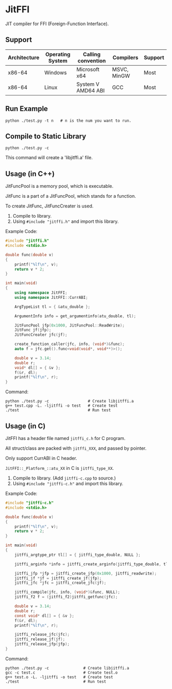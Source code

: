 # JitFFI
JIT compiler for FFI (Foreign-Function Interface).

## Support

Architecture|Operating System|Calling convention |Compilers|Support
------------|----------------|-------------------|---------|-------
x86-64|Windows|Microsoft x64|MSVC, MinGW|Most
x86-64|Linux|System V AMD64 ABI|GCC|Most

## Run Example

```
python ./test.py -t n   # n is the num you want to run.
```

## Compile to Static Library

```
python ./test.py -c
```

This command will create a 'libjitffi.a' file.

## Usage (in C++)

JitFuncPool is a memory pool, which is executable.

JitFunc is a part of a JitFuncPool, which stands for a function.

To create JitFunc, JitFuncCreater is used.

1. Compile to library.
2. Using `#include "jitffi.h"` and import this library.

Example Code:

```c++
#include "jitffi.h"
#include <stdio.h>

double func(double v)
{
	printf("%lf\n", v);
	return v * 2;
}

int main(void)
{
	using namespace JitFFI;
	using namespace JitFFI::CurrABI;

	ArgTypeList tl = { &atu_double };

	ArgumentInfo info = get_argumentinfo(atu_double, tl);

	JitFuncPool jfp(0x1000, JitFuncPool::ReadWrite);
	JitFunc jf(jfp);
	JitFuncCreater jfc(jf);

	create_function_caller(jfc, info, (void*)&func);
	auto f = jfc.get().func<void(void*, void**)>();

	double v = 3.14;
	double r;
	void* dl[] = { &v };
	f(&r, dl);
	printf("%lf\n", r);
}
```

Command:

```
python ./test.py -c                 # Create libjitffi.a
g++ test.cpp -L. -ljitffi -o test   # Create test
./test                              # Run test
```

## Usage (in C)

JitFFI has a header file named `jitffi_c.h` for C program.

All struct/class are packed with `jitffi_XXX`, and passed by pointer.

Only support CurrABI in C header.

`JitFFI::_Platform_::atu_XX` in C is `jitffi_type_XX`.

1. Compile to library. (Add `jitffi-c.cpp` to source.)
2. Using `#include "jitffi-c.h"` and import this library.

Example Code:

```c
#include "jitffi-c.h"
#include <stdio.h>

double func(double v)
{
	printf("%lf\n", v);
	return v * 2;
}

int main(void)
{
	jitffi_argtype_ptr tl[] = { jitffi_type_double, NULL };

	jitffi_arginfo *info = jitffi_create_arginfo(jitffi_type_double, tl);

	jitffi_jfp *jfp = jitffi_create_jfp(0x1000, jitffi_readwrite);
	jitffi_jf *jf = jitffi_create_jf(jfp);
	jitffi_jfc *jfc = jitffi_create_jfc(jf);

	jitffi_compile(jfc, info, (void*)&func, NULL);
	jitffi_f2 f = (jitffi_f2)jitffi_getfunc(jfc);

	double v = 3.14;
	double r;
	const void* dl[] = { &v };
	f(&r, dl);
	printf("%lf\n", r);

	jitffi_release_jfc(jfc);
	jitffi_release_jf(jf);
	jitffi_release_jfp(jfp);
}
```

Command:

```
python ./test.py -c               # Create libjitffi.a
gcc -c test.c                     # Create test.o
g++ test.o -L. -ljitffi -o test   # Create test
./test                            # Run test
```
